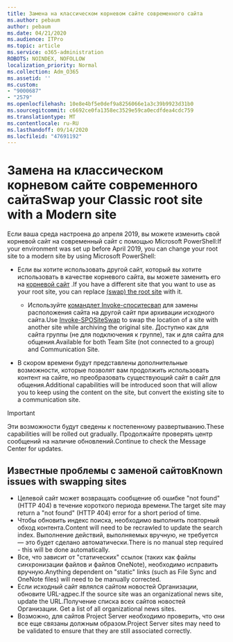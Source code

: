 ```yaml
---
title: Замена на классическом корневом сайте современного сайта
ms.author: pebaum
author: pebaum
ms.date: 04/21/2020
ms.audience: ITPro
ms.topic: article
ms.service: o365-administration
ROBOTS: NOINDEX, NOFOLLOW
localization_priority: Normal
ms.collection: Adm_O365
ms.assetid: ''
ms.custom:
- "9000687"
- "2579"
ms.openlocfilehash: 10e8e4bf5e0def9a8256066e1a3c39b9923d31b0
ms.sourcegitcommit: c6692ce0fa1358ec3529e59ca0ecdfdea4cdc759
ms.translationtype: MT
ms.contentlocale: ru-RU
ms.lasthandoff: 09/14/2020
ms.locfileid: "47691192"
---
```

# <a name="swap-your-classic-root-site-with-a-modern-site"></a><span data-ttu-id="ede8b-102">Замена на классическом корневом сайте современного сайта</span><span class="sxs-lookup"><span data-stu-id="ede8b-102">Swap your Classic root site with a Modern site</span></span>

<span data-ttu-id="ede8b-103">Если ваша среда настроена до апреля 2019, вы можете изменить свой корневой сайт на современный сайт с помощью Microsoft PowerShell:</span><span class="sxs-lookup"><span data-stu-id="ede8b-103">If your environment was set up before April 2019, you can change your root site to a modern site by using Microsoft PowerShell:</span></span>

- <span data-ttu-id="ede8b-104">Если вы хотите использовать другой сайт, который вы хотите использовать в качестве корневого сайта, вы можете заменить его на [корневой сайт](https://docs.microsoft.com/sharepoint/modern-root-site) .</span><span class="sxs-lookup"><span data-stu-id="ede8b-104">If you have a different site that you want to use as your root site, you can replace [(swap) the root site](https://docs.microsoft.com/sharepoint/modern-root-site) with it.</span></span> 
    - <span data-ttu-id="ede8b-105">Используйте [командлет Invoke-споситесвап](https://docs.microsoft.com/powershell/module/sharepoint-online/invoke-spositeswap?view=sharepoint-ps) для замены расположения сайта на другой сайт при архивации исходного сайта.</span><span class="sxs-lookup"><span data-stu-id="ede8b-105">Use [Invoke-SPOSiteSwap](https://docs.microsoft.com/powershell/module/sharepoint-online/invoke-spositeswap?view=sharepoint-ps) to swap the location of a site with another site while archiving the original site.</span></span> <span data-ttu-id="ede8b-106">Доступно как для сайта группы (не для подключения к группе), так и для сайта для общения.</span><span class="sxs-lookup"><span data-stu-id="ede8b-106">Available for both Team Site (not connected to a group) and Communication Site.</span></span> 

- <span data-ttu-id="ede8b-107">В скором времени будут представлены дополнительные возможности, которые позволят вам продолжить использовать контент на сайте, но преобразовать существующий сайт в сайт для общения.</span><span class="sxs-lookup"><span data-stu-id="ede8b-107">Additional capabilities will be introduced soon that will allow you to keep using the content on the site, but convert the existing site to a communication site.</span></span> 
>[!Important]
><span data-ttu-id="ede8b-108">Эти возможности будут сведены к постепенному развертыванию.</span><span class="sxs-lookup"><span data-stu-id="ede8b-108">These capabilities will be rolled out gradually.</span></span> <span data-ttu-id="ede8b-109">Продолжайте проверять центр сообщений на наличие обновлений.</span><span class="sxs-lookup"><span data-stu-id="ede8b-109">Continue to check the Message Center for updates.</span></span> 

## <a name="known-issues-with-swapping-sites"></a><span data-ttu-id="ede8b-110">Известные проблемы с заменой сайтов</span><span class="sxs-lookup"><span data-stu-id="ede8b-110">Known issues with swapping sites</span></span>

- <span data-ttu-id="ede8b-111">Целевой сайт может возвращать сообщение об ошибке "not found" (HTTP 404) в течение короткого периода времени.</span><span class="sxs-lookup"><span data-stu-id="ede8b-111">The target site may return a "not found" (HTTP 404) error for a short period of time.</span></span>
- <span data-ttu-id="ede8b-112">Чтобы обновить индекс поиска, необходимо выполнить повторный обход контента.</span><span class="sxs-lookup"><span data-stu-id="ede8b-112">Content will need to be recrawled to update the search index.</span></span> <span data-ttu-id="ede8b-113">Выполнение действий, выполняемых вручную, не требуется — это будет сделано автоматически.</span><span class="sxs-lookup"><span data-stu-id="ede8b-113">There is no manual step required - this will be done automatically.</span></span>
- <span data-ttu-id="ede8b-114">Все, что зависит от "статических" ссылок (таких как файлы синхронизации файлов и файлов OneNote), необходимо исправить вручную.</span><span class="sxs-lookup"><span data-stu-id="ede8b-114">Anything dependent on "static" links (such as File Sync and OneNote files) will need to be manually corrected.</span></span>
- <span data-ttu-id="ede8b-115">Если исходный сайт являлся сайтом новостей Организации, обновите URL-адрес.</span><span class="sxs-lookup"><span data-stu-id="ede8b-115">If the source site was an organizational news site, update the URL.</span></span><span data-ttu-id="ede8b-116">Получение списка всех сайтов новостей Организации.</span><span class="sxs-lookup"><span data-stu-id="ede8b-116"> Get a list of all organizational news sites.</span></span>
- <span data-ttu-id="ede8b-117">Возможно, для сайтов Project Server необходимо проверить, что они все еще связаны должным образом.</span><span class="sxs-lookup"><span data-stu-id="ede8b-117">Project Server sites may need to be validated to ensure that they are still associated correctly.</span></span>
